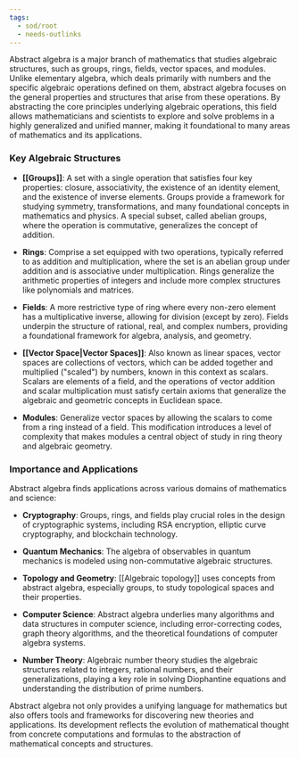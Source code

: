 ```yaml
---
tags:
  - sod/root
  - needs-outlinks
---
```


Abstract algebra is a major branch of mathematics that studies algebraic structures, such as groups, rings, fields, vector spaces, and modules. Unlike elementary algebra, which deals primarily with numbers and the specific algebraic operations defined on them, abstract algebra focuses on the general properties and structures that arise from these operations. By abstracting the core principles underlying algebraic operations, this field allows mathematicians and scientists to explore and solve problems in a highly generalized and unified manner, making it foundational to many areas of mathematics and its applications.

### Key Algebraic Structures

- **[[Groups]]**: A set with a single operation that satisfies four key properties: closure, associativity, the existence of an identity element, and the existence of inverse elements. Groups provide a framework for studying symmetry, transformations, and many foundational concepts in mathematics and physics. A special subset, called abelian groups, where the operation is commutative, generalizes the concept of addition.

- **Rings**: Comprise a set equipped with two operations, typically referred to as addition and multiplication, where the set is an abelian group under addition and is associative under multiplication. Rings generalize the arithmetic properties of integers and include more complex structures like polynomials and matrices.

- **Fields**: A more restrictive type of ring where every non-zero element has a multiplicative inverse, allowing for division (except by zero). Fields underpin the structure of rational, real, and complex numbers, providing a foundational framework for algebra, analysis, and geometry.

- **[[Vector Space|Vector Spaces]]**: Also known as linear spaces, vector spaces are collections of vectors, which can be added together and multiplied ("scaled") by numbers, known in this context as scalars. Scalars are elements of a field, and the operations of vector addition and scalar multiplication must satisfy certain axioms that generalize the algebraic and geometric concepts in Euclidean space.

- **Modules**: Generalize vector spaces by allowing the scalars to come from a ring instead of a field. This modification introduces a level of complexity that makes modules a central object of study in ring theory and algebraic geometry.

### Importance and Applications

Abstract algebra finds applications across various domains of mathematics and science:

- **Cryptography**: Groups, rings, and fields play crucial roles in the design of cryptographic systems, including RSA encryption, elliptic curve cryptography, and blockchain technology.

- **Quantum Mechanics**: The algebra of observables in quantum mechanics is modeled using non-commutative algebraic structures.

- **Topology and Geometry**: [[Algebraic topology]] uses concepts from abstract algebra, especially groups, to study topological spaces and their properties.

- **Computer Science**: Abstract algebra underlies many algorithms and data structures in computer science, including error-correcting codes, graph theory algorithms, and the theoretical foundations of computer algebra systems.

- **Number Theory**: Algebraic number theory studies the algebraic structures related to integers, rational numbers, and their generalizations, playing a key role in solving Diophantine equations and understanding the distribution of prime numbers.

Abstract algebra not only provides a unifying language for mathematics but also offers tools and frameworks for discovering new theories and applications. Its development reflects the evolution of mathematical thought from concrete computations and formulas to the abstraction of mathematical concepts and structures.